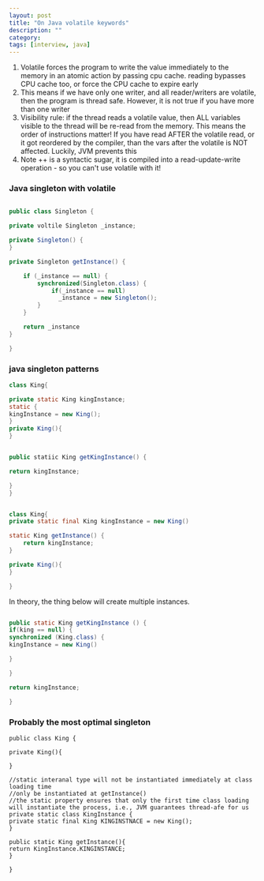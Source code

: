 ```yaml
---
layout: post
title: "On Java volatile keywords" 
description: ""
category: 
tags: [interview, java]
---
```


1. Volatile forces the program to write the value immediately to the memory in an atomic action by passing cpu cache. reading bypasses CPU cache too, or force the CPU cache to expire early
2. This means if we have only one writer, and all reader/writers are volatile, then the program is thread safe. However, it is not true if you have more than one writer
3. Visibility rule: if the thread reads a volatile value, then ALL variables visible to the thread will be re-read from the memory. This means the order of instructions matter! If you have read AFTER the volatile read, or it got reordered by the compiler, than the vars after the volatile is NOT affected. Luckily, JVM prevents this
4. Note ++ is a syntactic sugar, it is compiled into a read-update-write operation - so you can't use volatile with it!

### Java singleton with volatile

```java

public class Singleton {

private voltile Singleton _instance;

private Singleton() {
}

private Singleton getInstance() {

	if (_instance == null) {
		synchronized(Singleton.class) {
			if(_instance == null)
			  _instance = new Singleton();
		}
	}

	return _instance
}

}
```

### java singleton patterns

```java
class King{

private static King kingInstance;
static {
kingInstance = new King();
}
private King(){
}


public statiic King getKingInstance() {

return kingInstance;

}
}


```

```java

class King{
private static final King kingInstance = new King()

static King getInstance() {
	return kingInstance;
}

private King(){
}

}
```

In theory, the thing below will create multiple instances. 

```java

public static King getKingInstance () {
if(king == null) { 
synchronized (King.class) {
kingInstance = new King()

}

}

return kingInstance;

}

```

### Probably the most optimal singleton

```
public class King {

private King(){

}

//static interanal type will not be instantiated immediately at class loading time
//only be instantiated at getInstance()
//the static property ensures that only the first time class loading will instantiate the process, i.e., JVM guarantees thread-afe for us
private static class KingInstance {
private static final King KINGINSTNACE = new King();
}

public static King getInstance(){
return KingInstance.KINGINSTANCE;
}

}

```
